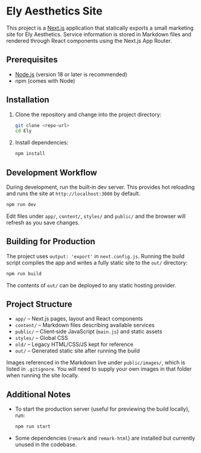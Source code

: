 # Ely Aesthetics Site

This project is a [Next.js](https://nextjs.org/) application that statically exports a small marketing site for Ely Aesthetics. Service information is stored in Markdown files and rendered through React components using the Next.js App Router.

## Prerequisites

- [Node.js](https://nodejs.org/) (version 18 or later is recommended)
- npm (comes with Node)

## Installation

1. Clone the repository and change into the project directory:

   ```bash
   git clone <repo-url>
   cd Ely
   ```

2. Install dependencies:

   ```bash
   npm install
   ```

## Development Workflow

During development, run the built‑in dev server. This provides hot reloading and runs the site at `http://localhost:3000` by default.

```bash
npm run dev
```

Edit files under `app/`, `content/`, `styles/` and `public/` and the browser will refresh as you save changes.

## Building for Production

The project uses `output: 'export'` in `next.config.js`. Running the build script compiles the app and writes a fully static site to the `out/` directory:

```bash
npm run build
```

The contents of `out/` can be deployed to any static hosting provider.

## Project Structure

- `app/` – Next.js pages, layout and React components
- `content/` – Markdown files describing available services
- `public/` – Client‑side JavaScript (`main.js`) and static assets
- `styles/` – Global CSS
- `old/` – Legacy HTML/CSS/JS kept for reference
- `out/` – Generated static site after running the build

Images referenced in the Markdown live under `public/images/`, which is listed in `.gitignore`. You will need to supply your own images in that folder when running the site locally.

## Additional Notes

- To start the production server (useful for previewing the build locally), run:

  ```bash
  npm run start
  ```
- Some dependencies (`remark` and `remark-html`) are installed but currently unused in the codebase.

